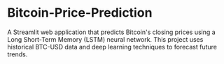# Bitcoin-Price-Prediction
A Streamlit web application that predicts Bitcoin's closing prices using a Long Short-Term Memory (LSTM) neural network. This project uses historical BTC-USD data and deep learning techniques to forecast future trends.
